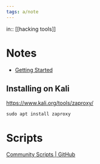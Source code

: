 ```yaml
---
tags: a/note
---
```

in:: [[hacking tools]]

# Notes
- [Getting Started](https://www.zaproxy.org/getting-started/)

## Installing on Kali
https://www.kali.org/tools/zaproxy/
```
sudo apt install zaproxy
```

# Scripts
[Community Scripts | GitHub](https://github.com/zaproxy/community-scripts)
